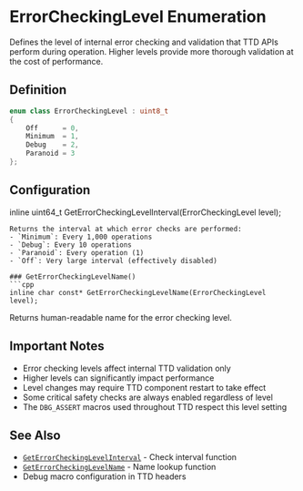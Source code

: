 # ErrorCheckingLevel Enumeration

Defines the level of internal error checking and validation that TTD APIs perform during operation. Higher levels provide more thorough validation at the cost of performance.

## Definition

```cpp
enum class ErrorCheckingLevel : uint8_t
{
    Off      = 0,
    Minimum  = 1,
    Debug    = 2,
    Paranoid = 3
};
```

## Configuration

inline uint64_t GetErrorCheckingLevelInterval(ErrorCheckingLevel level);
```
Returns the interval at which error checks are performed:
- `Minimum`: Every 1,000 operations
- `Debug`: Every 10 operations
- `Paranoid`: Every operation (1)
- `Off`: Very large interval (effectively disabled)

### GetErrorCheckingLevelName()
```cpp
inline char const* GetErrorCheckingLevelName(ErrorCheckingLevel level);
```
Returns human-readable name for the error checking level.

## Important Notes

- Error checking levels affect internal TTD validation only
- Higher levels can significantly impact performance
- Level changes may require TTD component restart to take effect
- Some critical safety checks are always enabled regardless of level
- The `DBG_ASSERT` macros used throughout TTD respect this level setting

## See Also

- [`GetErrorCheckingLevelInterval`](function-GetErrorCheckingLevelInterval.md) - Check interval function
- [`GetErrorCheckingLevelName`](function-GetErrorCheckingLevelName.md) - Name lookup function
- Debug macro configuration in TTD headers

